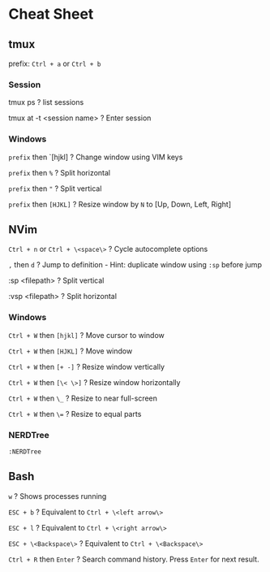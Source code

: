 # Cheat Sheet

## tmux

prefix: `Ctrl + a` or `Ctrl + b`

### Session
tmux ps
    ? list sessions

tmux at -t \<session name\>
    ? Enter session

### Windows
`prefix` then `[hjkl]
    ? Change window using VIM keys

`prefix` then `%`
    ? Split horizontal

`prefix` then `"`
    ? Split vertical

`prefix` then `[HJKL]`
    ? Resize window by `N` to [Up, Down, Left, Right]

## NVim

`Ctrl + n` or `Ctrl + \<space\>`
    ? Cycle autocomplete options

`,` then `d`
    ? Jump to definition
        - Hint: duplicate window using `:sp` before jump

:sp \<filepath\>
    ? Split vertical

:vsp \<filepath\>
    ? Split horizontal

### Windows
`Ctrl + W` then `[hjkl]`
    ? Move cursor to window

`Ctrl + W` then `[HJKL]`
    ? Move window

`Ctrl + W` then `[+ -]`
    ? Resize window vertically

`Ctrl + W` then `[\< \>]`
    ? Resize window horizontally

`Ctrl + W` then `\_`
    ? Resize to near full-screen

`Ctrl + W` then `\=`
    ? Resize to equal parts

### NERDTree
`:NERDTree`


## Bash

`w`
    ? Shows processes running

`ESC + b`
    ? Equivalent to `Ctrl + \<left arrow\>`

`ESC + l`
    ? Equivalent to `Ctrl + \<right arrow\>`

`ESC + \<Backspace\>`
    ? Equivalent to `Ctrl + \<Backspace\>`

`Ctrl + R` then `Enter`
    ? Search command history. Press `Enter` for next result.
